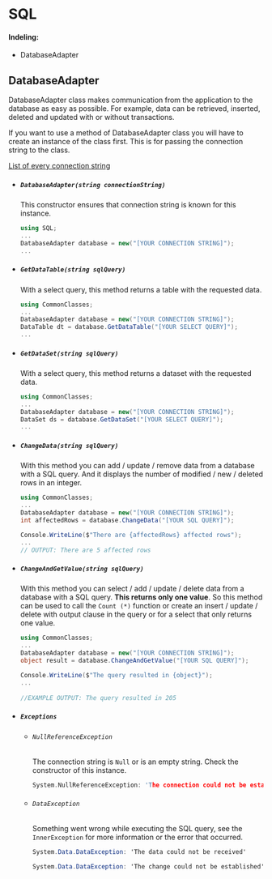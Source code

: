 # SQL

#### Indeling:

- DatabaseAdapter

## DatabaseAdapter

DatabaseAdapter class makes communication from the application to the database as easy as possible. For example, data can be retrieved, inserted, deleted and updated with or without transactions.

If you want to use a method of DatabaseAdapter class you will have to create an instance of the class first. This is for passing the connection string to the class.

<a href="https://www.connectionstrings.com/" target="_blank">List of every connection string</a>



- ##### `DatabaseAdapter(string connectionString)`

  This constructor ensures that connection string is known for this instance. 

  ```c#
  using SQL;
  ...
  DatabaseAdapter database = new("[YOUR CONNECTION STRING]");
  ...
  ```

  

- ##### `GetDataTable(string sqlQuery)`

  With a select query, this method returns a table with the requested data. 

  ```c#
  using CommonClasses;
  ...
  DatabaseAdapter database = new("[YOUR CONNECTION STRING]");
  DataTable dt = database.GetDataTable("[YOUR SELECT QUERY]");
  ...
  ```

  

- ##### `GetDataSet(string sqlQuery)`

  With a select query, this method returns a dataset with the requested data.

  ```c#
  using CommonClasses;
  ...
  DatabaseAdapter database = new("[YOUR CONNECTION STRING]");
  DataSet ds = database.GetDataSet("[YOUR SELECT QUERY]");
  ...
  ```

  

- ##### `ChangeData(string sqlQuery)`

  With this method you can add / update / remove data from a database with a SQL query. And it displays the number of modified / new / deleted rows in an integer.

  ```c#
  using CommonClasses;
  ...
  DatabaseAdapter database = new("[YOUR CONNECTION STRING]");
  int affectedRows = database.ChangeData("[YOUR SQL QUERY]");
  
  Console.WriteLine($"There are {affectedRows} affected rows");
  ...
  // OUTPUT: There are 5 affected rows
  
  
  ```




- ##### `ChangeAndGetValue(string sqlQuery)`

  With this method you can select / add / update / delete data from a database with a SQL query. **This returns only one value**. So this method can be used to call the `Count (*)` function or create an insert / update / delete with output clause in the query or for a select that only returns one value.

  ```c#
  using CommonClasses;
  ...
  DatabaseAdapter database = new("[YOUR CONNECTION STRING]");
  object result = database.ChangeAndGetValue("[YOUR SQL QUERY]");
  
  Console.WriteLine($"The query resulted in {object}");
  ...
      
  //EXAMPLE OUTPUT: The query resulted in 205
  ```

  



- ##### `Exceptions`

  

  - ###### `NullReferenceException`

    The connection string is `Null` or is an empty string. Check the constructor of this instance.

    ```c
    System.NullReferenceException: 'The connection could not be established because connection string was empty'
    ```

    

  - ###### `DataException`

    Something went wrong while executing the SQL query, see the `InnerException` for more information or the error that occurred.

    ```c#
    System.Data.DataException: 'The data could not be received'
    ```

    ```c#
    System.Data.DataException: 'The change could not be established'
    ```

    

  